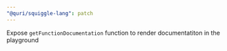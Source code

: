 ```yaml
---
"@quri/squiggle-lang": patch
---
```


Expose `getFunctionDocumentation` function to render documentatiton in the playground
